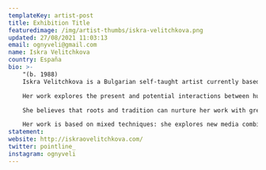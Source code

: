 ```yaml
---
templateKey: artist-post
title: Exhibition Title
featuredimage: /img/artist-thumbs/iskra-velitchkova.png
updated: 27/08/2021 11:03:13
email: ognyveli@gmail.com
name: Iskra Velitchkova
country: España
bio: >-
    "(b. 1988)
    Iskra Velitchkova is a Bulgarian self-taught artist currently based in Madrid.

    Her work explores the present and potential interactions between humans and machines and how instead of making technology more human, this relationship can push us to understand our limits better.

    She believes that roots and tradition can nurture her work with greater truth. Bringing together her Balkan origins with the influence that Mediterranean culture has had on her over her own history, she uses this context for building upon her work. After a proven record on tech and artificial intelligence industry as visual thinker, Iskra decided to apply her knowledge and experience at the service of her own research.

    Her work is based on mixed techniques: she explores new media combining digital formats and physical nature. She uses generative technology, artificial neural networks, plastic arts, she plots on canvas and plays with clay."
statement: 
website: http://iskraovelitchkova.com/
twitter: pointline_
instagram: ognyveli
---
```

